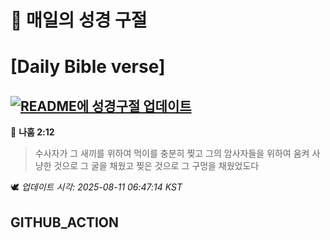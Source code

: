 # 🙏 매일의 성경 구절
# [Daily Bible verse]
## [![README에 성경구절 업데이트](https://github.com/DONGSUKA/first_test/actions/workflows/update-readme-bible.yml/badge.svg)](https://github.com/DONGSUKA/first_test/actions/workflows/update-readme-bible.yml)
<!-- START_BIBLE_VERSE -->
📖 **나훔 2:12**
> 수사자가 그 새끼를 위하여 먹이를 충분히 찢고 그의 암사자들을 위하여 움켜 사냥한 것으로 그 굴을 채웠고 찢은 것으로 그 구멍을 채웠었도다

🕊️ _업데이트 시각: 2025-08-11 06:47:14 KST_
  <!-- END_BIBLE_VERSE -->
## GITHUB_ACTION
